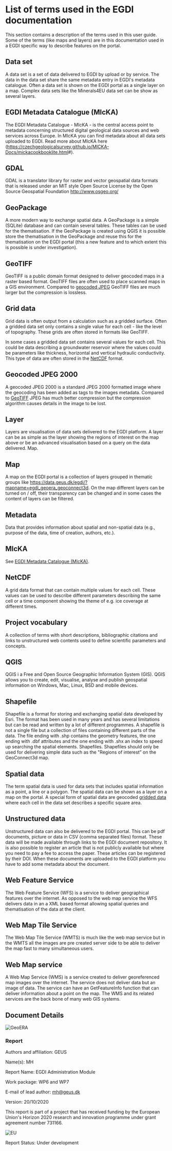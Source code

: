 # List of terms used in the EGDI documentation

This section contains a description of the terms used in this user guide. Some of the terms (like maps and layers) are in this documentation used in a EGDI specific way to describe features on the portal.

## Data set

A data set is a set of data delivered to EGDI by upload or by service. The data in the data set share the same metadata entry in EGDI's metadata catalogue. Often a data set is shown on the EGDI portal as a single layer on a map. Complex data sets like the Minerals4EU data set can be show as several layers.

## EGDI Metadata Catalogue (MIcKA)

The EGDI Metadata Catalogue - MIcKA - is the central access point to metadata concerning structured digital geological data sources and web services across Europe. In MIcKA you can find metadata about all data sets uploaded to EGDI. Read more about MIcKA here (<https://czechgeologicalsurvey.github.io/MICKA-Docs/mickacookbooklite.html>#).

## GDAL

GDAL is a translator library for raster and vector geospatial data formats that is released under an MIT style Open Source License by the Open Source Geospatial Foundation <http://www.osgeo.org/>

## GeoPackage

A more modern way to exchange spatial data. A GeoPackage is a simple (SQLite) database and can contain several tables. These tables can be used for the thematisation. If the GeoPackage is created using QGIS it is possible store the thematisation in the GeoPackage and reuse this for the thematisation on the EGDI portal (this a new feature and to which extent this is possible is under investigation).

## GeoTIFF

GeoTIFF is a public domain format designed to deliver geocoded maps in a raster based format. GeoTIFF files are often used to place scanned maps in a GIS environment. Compared to [geocoded JPEG](#geocoded-jpeg-2000) GeoTIFF files are much larger but the compression is lossless.

## Grid data

Grid data is often output from a calculation such as a gridded surface. Often a gridded data set only contains a single value for each cell - like the level of topography. These grids are often stored in formats like GeoTIFF.

In some cases a gridded data set contains several values for each cell. This could be data describing a groundwater reservoir where the values could be parameters like thickness, horizontal and vertical hydraulic conductivity. This type of data are often stored in the [NetCDF](#netcdf) format.

## Geocoded JPEG 2000

A geocoded JPEG 2000 is a standard JPEG 2000 formatted image where the geocoding has been added as tags to the images metadata. Compared to [GeoTIFF](#geotiff) JPEG has much better compression but the compression algorithm causes details in the image to be lost.

## Layer

Layers are visualisation of data sets delivered to the EGDI platform. A layer can be as simple as the layer showing the regions of interest on the map above or be an advanced visualisation based on a query on the data delivered.
Map.

## Map

A map on the EGDI portal is a collection of layers grouped in thematic groups like <https://data.geus.dk/egdi/?mapname=egdi_geoera_geoconnect3d>. On the map different layers can be turned on / off, their transparency can be changed and in some cases the content of layers can be filtered.

## Metadata

Data that provides information about spatial and non-spatial data (e.g., purpose of the data, time of creation, authors, etc.).

## MIcKA

See [EGDI Metadata Catalogue (MIcKA)](#egdi_metadata_catalogue_micka).

## NetCDF

A grid data format that can contain multiple values for each cell. These values can be used to describe different parameters describing the same cell or a time component showing the theme of e.g. ice coverage at different times.

## Project vocabulary

A collection of terms with short descriptions, bibliographic citations and links to unstructured web contents used to define scientific parameters and concepts.

## QGIS

QGIS i a Free and Open Source Geographic Information System (GIS). QGIS allows you to create, edit, visualise, analyse and publish geospatial information on Windows, Mac, Linux, BSD and mobile devices.

## Shapefile

Shapefile is a format for storing and exchanging spatial data developed by Esri. The format has been used in many years and has several limitations but can be read and written by a lot of different programmes. A shapefile is not a single file but a collection of files containing different parts of the data. The file ending with .shp contains the geometry features, the one ending with .dbf attributes and the one ending with .shx an index to speed up searching the spatial elements. Shapefiles. Shapefiles should only be used for delivering simple data such as the "Regions of interest” on the GeoConnect3d map.

## Spatial data

The term spatial data is used for data sets that includes spatial information as a point, a line or a polygon. The spatial data can be shown as a layer on a map on the portal. A special form of spatial data are geocoded [gridded data](#grid-data) where each cell in the data set describes a specific square area.

## Unstructured data

Unstructured data can also be delivered to the EGDI portal. This can be pdf documents, picture or data in CSV (comma separated files) format. These data will be made available through links to the EGDI document repository. It is also possible to register an article that is not publicly available but where you need to pay a fee to access the paper. These articles can be registered by their DOI. When these documents are uploaded to the EGDI platform you have to add some metadata about the document.

## Web Feature Service

The Web Feature Service (WFS) is a service to deliver geographical features over the internet. As opposed to the web map service the WFS delivers data in an a XML based format allowing spatial queries and thematisation of the data at the client.

## Web Map Tile Service

The Web Map Tile Service (WMTS) is much like the web map service but in the WMTS all the images are pre created server side to be able to deliver the map fast to many simultaneous users.

## Web Map service

A Web Map Service (WMS) is a service created to deliver georeferenced map images over the internet. The service does not deliver data but an image of data. The service can have an GetFeatureInfo function that can deliver information about a point on the map. The WMS and its related services are the back bone of many web GIS systems.

## Document Details

![GeoERA](../_media/GeoERA.png)

### Report

Authors and affiliation: GEUS

Name(s): MH

Report Name: EGDI Administration Module

Work package: WP6 and WP7

E-mail of lead author: mh@geus.dk

Version: 20/10/2020

This report is part of a project that has received funding by the European Union's Horizon 2020 research  and innovation programme under grant agreement number 731166.

![EU](../_media/EU.jpg)

Report Status: Under development
